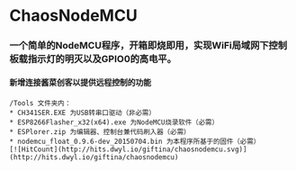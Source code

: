 # ChaosNodeMCU
### 一个简单的NodeMCU程序，开箱即烧即用，实现WiFi局域网下控制板载指示灯的明灭以及GPIO0的高电平。
#### 新增连接酱菜创客以提供远程控制的功能
    /Tools 文件夹内：
    * CH341SER.EXE 为USB转串口驱动（非必需）
    * ESP8266Flasher_x32(x64).exe 为NodeMCU烧录软件（必需）
    * ESPlorer.zip 为编辑器、控制台兼代码刷入器（必需）
    * nodemcu_float_0.9.6-dev_20150704.bin 为本程序所基于的固件（必需）
    [![HitCount](http://hits.dwyl.io/giftina/chaosnodemcu.svg)](http://hits.dwyl.io/giftina/chaosnodemcu)

